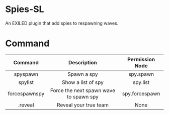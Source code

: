 # Spies-SL
An EXILED plugin that add spies to respawning waves.

# Command
| Command       | Description   | Permission Node|
|:-------------:|:-------------:|:--------------:|
| spyspawn      | Spawn a spy   | spy.spawn       |
| spylist       | Show a list of spy| spy.list         |
| forcespawnspy | Force the next spawn wave to spawn spy | spy.forcespawn |
| .reveal | Reveal your true team    |  None     |
